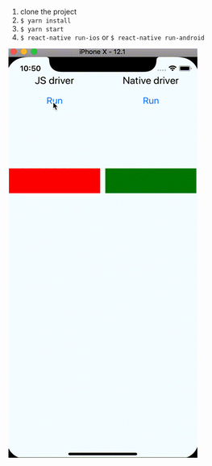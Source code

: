 1. clone the project
2. `$ yarn install`
3. `$ yarn start`
4. `$ react-native run-ios` or `$ react-native run-android`

![bug](/bug.gif)
